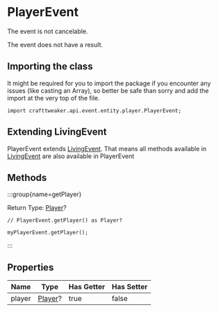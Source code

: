 # PlayerEvent

The event is not cancelable.

The event does not have a result.

## Importing the class

It might be required for you to import the package if you encounter any issues (like casting an Array), so better be safe than sorry and add the import at the very top of the file.
```zenscript
import crafttweaker.api.event.entity.player.PlayerEvent;
```


## Extending LivingEvent

PlayerEvent extends [LivingEvent](/forge/api/event/entity/LivingEvent). That means all methods available in [LivingEvent](/forge/api/event/entity/LivingEvent) are also available in PlayerEvent

## Methods

:::group{name=getPlayer}

Return Type: [Player](/vanilla/api/entity/type/player/Player)?

```zenscript
// PlayerEvent.getPlayer() as Player?

myPlayerEvent.getPlayer();
```

:::


## Properties

|  Name  |                       Type                        | Has Getter | Has Setter |
|--------|---------------------------------------------------|------------|------------|
| player | [Player](/vanilla/api/entity/type/player/Player)? | true       | false      |

